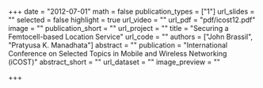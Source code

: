 +++
date = "2012-07-01"
math = false
publication_types = ["1"]
url_slides = ""
selected = false
highlight = true
url_video = ""
url_pdf = "pdf/icost12.pdf"
image = ""
publication_short = ""
url_project = ""
title = "Securing a Femtocell-based Location Service"
url_code = ""
authors = ["John Brassil", "Pratyusa K. Manadhata"]
abstract = ""
publication = "International Conference on Selected Topics in Mobile and Wireless Networking (iCOST)"
abstract_short = ""
url_dataset = ""
image_preview = ""

+++


